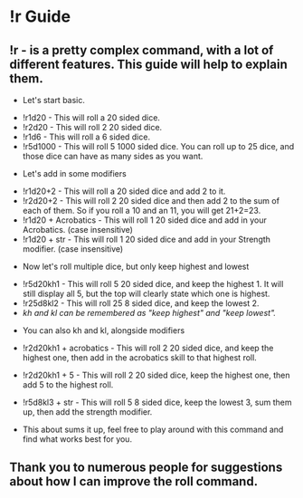 # !r Guide
## !r - is a pretty complex command, with a lot of different features.  This guide will help to explain them.

+ Let's start basic.
* !r1d20 - This will roll a 20 sided dice.
* !r2d20 - This will roll 2 20 sided dice.
* !r1d6 - This will roll a 6 sided dice.
* !r5d1000 - This will roll 5 1000 sided dice.  You can roll up to 25 dice, and those dice can have as many sides as you want.

+ Let's add in some modifiers
* !r1d20+2 - This will roll a 20 sided dice and add 2 to it.
* !r2d20+2 - This will roll 2 20 sided dice and then add 2 to the sum of each of them.  So if you roll a 10 and an 11, you will get 21+2=23.
* !r1d20 + Acrobatics - This will roll 1 20 sided dice and add in your Acrobatics. (case insensitive)
* !r1d20 + str - This will roll 1 20 sided dice and add in your Strength modifier. (case insensitive)

+ Now let's roll multiple dice, but only keep highest and lowest
* !r5d20kh1 - This will roll 5 20 sided dice, and keep the highest 1.  It will still display all 5, but the top will clearly state which one is highest.
* !r25d8kl2 - This will roll 25 8 sided dice, and keep the lowest 2.
* *kh and kl can be remembered as "keep highest" and "keep lowest".*

+ You can also kh and kl, alongside modifiers
+ !r2d20kh1 + acrobatics - This will roll 2 20 sided dice, and keep the highest one, then add in the acrobatics skill to that highest roll.
+ !r2d20kh1 + 5 - This will roll 2 20 sided dice, keep the highest one, then add 5 to the highest roll.
+ !r5d8kl3 + str - This will roll 5 8 sided dice, keep the lowest 3, sum them up, then add the strength modifier.

+ This about sums it up, feel free to play around with this command and find what works best for you.  

## Thank you to numerous people for suggestions about how I can improve the roll command.

